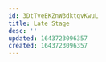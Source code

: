 ```yaml
---
id: 3DtTveEKZnW3dktqvKwuL
title: Late Stage
desc: ''
updated: 1643723096357
created: 1643723096357
---
```


